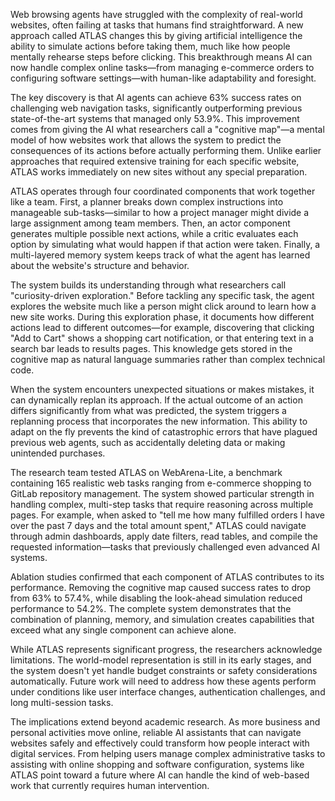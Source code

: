 Web browsing agents have struggled with the complexity of real-world websites, often failing at tasks that humans find straightforward. A new approach called ATLAS changes this by giving artificial intelligence the ability to simulate actions before taking them, much like how people mentally rehearse steps before clicking. This breakthrough means AI can now handle complex online tasks—from managing e-commerce orders to configuring software settings—with human-like adaptability and foresight.

The key discovery is that AI agents can achieve 63% success rates on challenging web navigation tasks, significantly outperforming previous state-of-the-art systems that managed only 53.9%. This improvement comes from giving the AI what researchers call a "cognitive map"—a mental model of how websites work that allows the system to predict the consequences of its actions before actually performing them. Unlike earlier approaches that required extensive training for each specific website, ATLAS works immediately on new sites without any special preparation.

ATLAS operates through four coordinated components that work together like a team. First, a planner breaks down complex instructions into manageable sub-tasks—similar to how a project manager might divide a large assignment among team members. Then, an actor component generates multiple possible next actions, while a critic evaluates each option by simulating what would happen if that action were taken. Finally, a multi-layered memory system keeps track of what the agent has learned about the website's structure and behavior.

The system builds its understanding through what researchers call "curiosity-driven exploration." Before tackling any specific task, the agent explores the website much like a person might click around to learn how a new site works. During this exploration phase, it documents how different actions lead to different outcomes—for example, discovering that clicking "Add to Cart" shows a shopping cart notification, or that entering text in a search bar leads to results pages. This knowledge gets stored in the cognitive map as natural language summaries rather than complex technical code.

When the system encounters unexpected situations or makes mistakes, it can dynamically replan its approach. If the actual outcome of an action differs significantly from what was predicted, the system triggers a replanning process that incorporates the new information. This ability to adapt on the fly prevents the kind of catastrophic errors that have plagued previous web agents, such as accidentally deleting data or making unintended purchases.

The research team tested ATLAS on WebArena-Lite, a benchmark containing 165 realistic web tasks ranging from e-commerce shopping to GitLab repository management. The system showed particular strength in handling complex, multi-step tasks that require reasoning across multiple pages. For example, when asked to "tell me how many fulfilled orders I have over the past 7 days and the total amount spent," ATLAS could navigate through admin dashboards, apply date filters, read tables, and compile the requested information—tasks that previously challenged even advanced AI systems.

Ablation studies confirmed that each component of ATLAS contributes to its performance. Removing the cognitive map caused success rates to drop from 63% to 57.4%, while disabling the look-ahead simulation reduced performance to 54.2%. The complete system demonstrates that the combination of planning, memory, and simulation creates capabilities that exceed what any single component can achieve alone.

While ATLAS represents significant progress, the researchers acknowledge limitations. The world-model representation is still in its early stages, and the system doesn't yet handle budget constraints or safety considerations automatically. Future work will need to address how these agents perform under conditions like user interface changes, authentication challenges, and long multi-session tasks.

The implications extend beyond academic research. As more business and personal activities move online, reliable AI assistants that can navigate websites safely and effectively could transform how people interact with digital services. From helping users manage complex administrative tasks to assisting with online shopping and software configuration, systems like ATLAS point toward a future where AI can handle the kind of web-based work that currently requires human intervention.